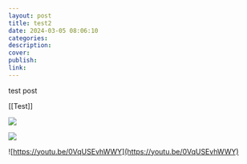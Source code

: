 ```yaml
---
layout: post
title: test2
date: 2024-03-05 08:06:10
categories: 
description: 
cover: 
publish: 
link:
---
```

test post

[[Test]]

![](https://www.instagram.com/reel/C39CaF8rOP7/?utm_source=ig_web_copy_link&igsh=MzRlODBiNWFlZA==)

![](https://twitter.com/Huberton/status/1765042803535409554)

![https://youtu.be/0VqUSEvhWWY](https://youtu.be/0VqUSEvhWWY)



